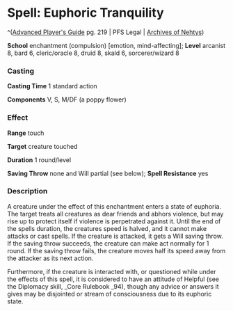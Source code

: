 # Spell: Euphoric Tranquility

^([Advanced Player's Guide][ss-euphoric-tranquility] pg. 219 | PFS Legal | [Archives of Nehtys][sn-euphoric-tranquility])

**School** enchantment (compulsion) [emotion, mind-affecting]; **Level** arcanist 8, bard 6, cleric/oracle 8, druid 8, skald 6, sorcerer/wizard 8

### Casting

**Casting Time** 1 standard action

**Components** V, S, M/DF (a poppy flower)

### Effect

**Range** touch

**Target** creature touched

**Duration** 1 round/level

**Saving Throw** none and Will partial (see below); **Spell Resistance** yes

### Description

A creature under the effect of this enchantment enters a state of euphoria. The target treats all creatures as dear friends and abhors violence, but may rise up to protect itself if violence is perpetrated against it. Until the end of the spells duration, the creatures speed is halved, and it cannot make attacks or cast spells. If the creature is attacked, it gets a Will saving throw. If the saving throw succeeds, the creature can make act normally for 1 round. If the saving throw fails, the creature moves half its speed away from the attacker as its next action.

Furthermore, if the creature is interacted with, or questioned while under the effects of this spell, it is considered to have an attitude of Helpful (see the Diplomacy skill, _Core Rulebook _94), though any advice or answers it gives may be disjointed or stream of consciousness due to its euphoric state.

[ss-euphoric-tranquility]: http://paizo.com/pathfinderRPG/v57
[sn-euphoric-tranquility]: http://www.archivesofnethys.com/SpellDisplay.aspx?ItemName=Euphoric%20Tranquility